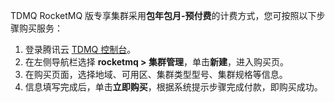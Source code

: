 TDMQ RocketMQ 版专享集群采用**包年包月-预付费**的计费方式，您可按照以下步骤购买服务：

1. 登录腾讯云 [TDMQ 控制台](https://console.cloud.tencent.com/tdmq)。
2. 在左侧导航栏选择 **rocketmq > 集群管理**，单击**新建**，进入购买页。
3. 在购买页面，选择地域、可用区、集群类型型号、集群规格等信息。
4. 信息填写完成后，单击**立即购买**，根据系统提示步骤完成付款，即购买成功。

